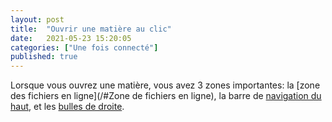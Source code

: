 ```yaml
---
layout: post
title:  "Ouvrir une matière au clic"
date:   2021-05-23 15:20:05
categories: ["Une fois connecté"]
published: true
---
```


Lorsque vous ouvrez une matière, vous avez 3 zones importantes: la [zone des fichiers en ligne](/#Zone de fichiers en ligne), la barre de [navigation du haut](/navigation-en-haut), et les [bulles de droite](/bulles-de-droite).